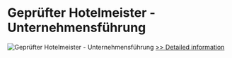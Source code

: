 # Geprüfter Hotelmeister - Unternehmensführung
![Geprüfter Hotelmeister - Unternehmensführung](https://mycommerce.akamaized.net/api/pimages/P300481287/BIG/300481287.JPG)
[>> Detailed information](https://secure.shareit.com/shareit/product.html?productid=300481287&affiliateid=200057808)